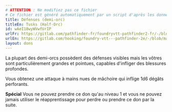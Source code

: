 ```yaml
---
# ATTENTION : Ne modifiez pas ce fichier
# Ce fichier est généré automatiquement par un script d'après les données du module Foundry VTT officiel et de sa traduction
title: Défenses (demi-orc)
titleEn: Tusks (Half-Orc)
id: wAeI18wyWVwfUrIP
urlFr: https://gitlab.com/pathfinder-fr/foundryvtt-pathfinder2-fr/-/blob/master/data/feats/wAeI18wyWVwfUrIP.htm
urlEn: https://gitlab.com/hooking/foundry-vtt---pathfinder-2e/-/blob/master/packs/data/feats.db/tusks-half-orc.json
layout: dons
---
```

La plupart des demi-orcs possèdent des défenses visibles mais les vôtres sont particulièrement grandes et pointues, capables d'infliger des blessures profondes.

Vous obtenez une attaque à mains nues de mâchoire qui inflige 1d6 dégâts perforants.

**Spécial** Vous ne pouvez prendre ce don qu'au niveau 1 et vous ne pouvez jamais utiliser le réapprentissage pour perdre ou prendre ce don par la suite.
